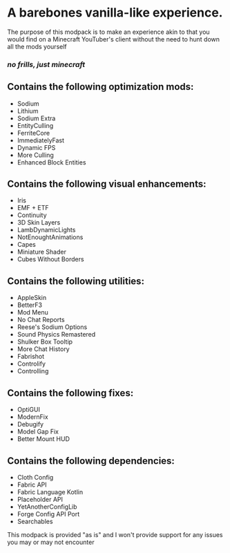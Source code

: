 # A barebones vanilla-like experience.
The purpose of this modpack is to make an experience akin to that you would find on a Minecraft YouTuber's client without the need to hunt down all the mods yourself

### _no frills, just minecraft_

## Contains the following optimization mods:
- Sodium
- Lithium
- Sodium Extra
- EntityCulling
- FerriteCore
- ImmediatelyFast
- Dynamic FPS
- More Culling
- Enhanced Block Entities

## Contains the following visual enhancements:
- Iris
- EMF + ETF
- Continuity
- 3D Skin Layers
- LambDynamicLights
- NotEnoughtAnimations
- Capes
- Miniature Shader
- Cubes Without Borders

## Contains the following utilities:
- AppleSkin
- BetterF3
- Mod Menu
- No Chat Reports
- Reese's Sodium Options
- Sound Physics Remastered
- Shulker Box Tooltip
- More Chat History
- Fabrishot
- Controlify
- Controlling

## Contains the following fixes:
- OptiGUI
- ModernFix
- Debugify
- Model Gap Fix
- Better Mount HUD

## Contains the following dependencies:
- Cloth Config
- Fabric API
- Fabric Language Kotlin
- Placeholder API
- YetAnotherConfigLib
- Forge Config API Port
- Searchables

This modpack is provided "as is" and I won't provide support for any issues you may or may not encounter
